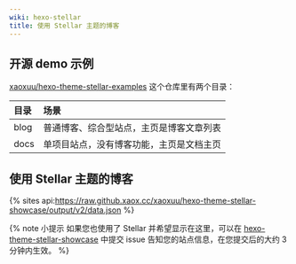 ```yaml
---
wiki: hexo-stellar
title: 使用 Stellar 主题的博客
---
```


## 开源 demo 示例

[xaoxuu/hexo-theme-stellar-examples](https://github.com/xaoxuu/hexo-theme-stellar-examples/) 这个仓库里有两个目录：

| 目录 | 场景 |
| :-- | :-- |
| blog | 普通博客、综合型站点，主页是博客文章列表 |
| docs | 单项目站点，没有博客功能，主页是文档主页 |

## 使用 Stellar 主题的博客

{% sites api:https://raw.github.xaox.cc/xaoxuu/hexo-theme-stellar-showcase/output/v2/data.json %}

{% note 小提示 如果您也使用了 Stellar 并希望显示在这里，可以在 [hexo-theme-stellar-showcase](https://github.com/xaoxuu/hexo-theme-stellar-showcase/issues) 中提交 issue 告知您的站点信息，在您提交后的大约 3 分钟内生效。 %}
